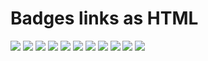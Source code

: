 
# Badges links as HTML

<img src="https://img.shields.io/badge/Python-white?logo=Python" class="badge">
<img src="https://img.shields.io/badge/pandas-white?logo=pandas&logoColor=150458" class="badge">
<img src="https://img.shields.io/badge/NumPy-white?logo=numpy&logoColor=013243" class="badge">
<img src="https://img.shields.io/badge/GeoPandas-white?logo=GeoPandas" class="badge">
<img src="https://img.shields.io/badge/TensorFlow-white?logo=TensorFlow" class="badge">
<img src="https://img.shields.io/badge/PyTorch-white?logo=PyTorch" class="badge">
<img src="https://img.shields.io/badge/HuggingFace-white?logo=huggingface" class="badge">
<img src="https://img.shields.io/badge/Plotly-white?logo=plotly&logoColor=636efa" class="badge">
<img src="https://img.shields.io/badge/Scikit_learn-white?logo=scikitlearn&logoColor=F7931E" class="badge">
<img src="https://img.shields.io/badge/Anaconda-white?logo=anaconda&logoColor=44A833" class="badge">
<img src="https://img.shields.io/badge/R-white?logo=r&logoColor=276DC3" class="badge"> 


<img src="https://img.shields.io/badge/Python-white?logo=Python" style="height: 15px; width: auto;">
<img src="https://img.shields.io/badge/pandas-white?logo=pandas&logoColor=150458" style="height: 15px; width: auto;">
<img src="https://img.shields.io/badge/NumPy-white?logo=numpy&logoColor=013243" style="height: 15px; width: auto;">
<img src="https://img.shields.io/badge/GeoPandas-white?logo=GeoPandas" style="height: 15px; width: auto;">
<img src="https://img.shields.io/badge/TensorFlow-white?logo=TensorFlow" style="height: 15px; width: auto;">
<img src="https://img.shields.io/badge/PyTorch-white?logo=PyTorch" style="height: 15px; width: auto;">
<img src="https://img.shields.io/badge/HuggingFace-white?logo=huggingface" style="height: 15px; width: auto;">
<img src="https://img.shields.io/badge/Plotly-white?logo=plotly&logoColor=636efa" style="height: 15px; width: auto;">
<img src="https://img.shields.io/badge/Scikit_learn-white?logo=scikitlearn&logoColor=F7931E" style="height: 15px; width: auto;">
<img src="https://img.shields.io/badge/Anaconda-white?logo=anaconda&logoColor=44A833" style="height: 15px; width: auto;">
<img src="https://img.shields.io/badge/R-white?logo=r&logoColor=276DC3" style="height: 15px; width: auto;">
